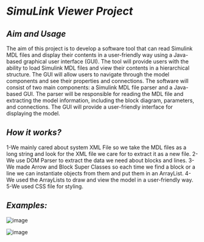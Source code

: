 # _SimuLink Viewer Project_
## _Aim and Usage_
The aim of this project is to develop a software tool that can read Simulink MDL files and display their contents in a user-friendly way using a Java-based graphical user interface (GUI). The tool will provide users with the ability to load Simulink MDL files and view their contents in a hierarchical structure. The GUI will allow users to navigate through the model components and see their properties and connections. The software will consist of two main components: a Simulink MDL file parser and a Java-based GUI. The parser will be responsible for reading the MDL file and extracting the model information, including the block diagram, parameters, and connections. The GUI will provide a user-friendly interface for displaying the model.

## _How it works?_
1-We mainly cared about system XML File so we take the MDL files as a long string and look for the XML file we care for to extract it as a new file.
2-We use DOM Parser to extract the data we need about blocks and lines.
3-We made Arrow and Block Super Classes so each time we find a block or a line we can instantiate objects from them and put them in an ArrayList.
4-We used the ArrayLists to draw and view the model in a user-friendly way.
5-We used CSS file for styling.




## _Examples:_
![image](https://github.com/ElecSpartan/AdvProg_SimuLink_Viewer_Project/assets/112751175/88ff54c6-6c29-4f74-9c12-94748f418588)

![image](https://github.com/ElecSpartan/AdvProg_SimuLink_Viewer_Project/assets/112751175/295ca66d-aa1a-415c-bcdb-200046976609)
